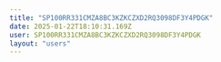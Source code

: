 ```yaml
---
title: "SP100RR331CMZA8BC3KZKCZXD2RQ3098DF3Y4PDGK"
date: 2025-01-22T18:10:31.169Z
user: SP100RR331CMZA8BC3KZKCZXD2RQ3098DF3Y4PDGK
layout: "users"
---
```

    